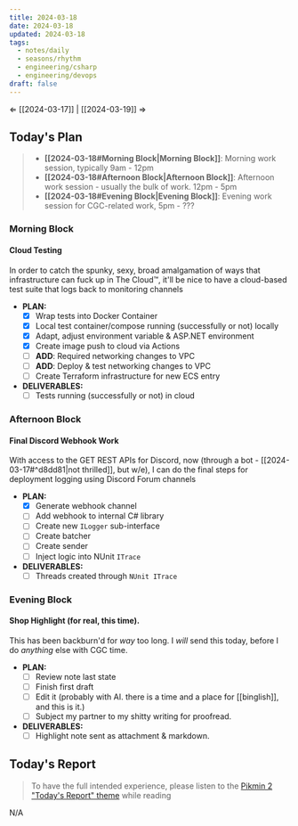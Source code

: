 ```yaml
---
title: 2024-03-18
date: 2024-03-18
updated: 2024-03-18
tags:
  - notes/daily
  - seasons/rhythm
  - engineering/csharp
  - engineering/devops
draft: false
---
```

⇐ [[2024-03-17]] |  [[2024-03-19]] ⇒

## Today's Plan

> - **[[2024-03-18#Morning Block|Morning Block]]**: Morning work session, typically 9am - 12pm
> - **[[2024-03-18#Afternoon Block|Afternoon Block]]**: Afternoon work session - usually the bulk of work. 12pm - 5pm
> - **[[2024-03-18#Evening Block|Evening Block]]**: Evening work session for CGC-related work, 5pm - ???

### Morning Block

#### Cloud Testing

In order to catch the spunky, sexy, broad amalgamation of ways that infrastructure can fuck up in The Cloud™, it'll be nice to have a cloud-based test suite that logs back to monitoring channels

- **PLAN:** 
    - [x] Wrap tests into Docker Container
    - [x] Local test container/compose running (successfully or not) locally
    - [x] Adapt, adjust environment variable & ASP.NET environment
    - [x] Create image push to cloud via Actions
    - [ ] **ADD**: Required networking changes to VPC
    - [ ] **ADD**: Deploy & test networking changes to VPC
    - [ ] Create Terraform infrastructure for new ECS entry
- **DELIVERABLES:** 
    - [ ] Tests running (successfully or not) in cloud

### Afternoon Block

#### Final Discord Webhook Work

With access to the GET REST APIs for Discord, now (through a bot - [[2024-03-17#^d8dd81|not thrilled]], but w/e), I can do the final steps for deployment logging using Discord Forum channels

- **PLAN:** 
    - [x] Generate webhook channel
    - [ ] Add webhook to internal C# library
    - [ ] Create new `ILogger` sub-interface
    - [ ] Create batcher
    - [ ] Create sender
    - [ ] Inject logic into NUnit `ITrace`
- **DELIVERABLES:** 
    - [ ] Threads created through `NUnit ITrace`

### Evening Block

#### Shop Highlight (for real, this time).

This has been backburn'd for *way* too long. I *will* send this today, before I do *anything* else with CGC time.

- **PLAN:** 
    - [ ] Review note last state
    - [ ] Finish first draft
    - [ ] Edit it (probably with AI. there is a time and a place for [[binglish]], and this is it.)
    - [ ] Subject my partner to my shitty writing for proofread.
- **DELIVERABLES:** 
    - [ ] Highlight note sent as attachment & markdown.

## Today's Report

> To have the full intended experience, please listen to the [Pikmin 2 "Today's Report" theme](https://www.youtube.com/watch?v=l1fCmKZnq3U&list=PLwyW5mbdZMGN8mGTqvDhsBs37SW4TkHcw&index=85) while reading

N/A

[^1]: [[caveat-lector|caveat lector]] — This is a daily note! I don't actively maintain any information in daily notes, so please be cautious in following any advice here.
[^2]: https://paullouth.com/higher-kinds-in-c-with-language-ext/ - some of the wackest type shit i've ever seen in my life